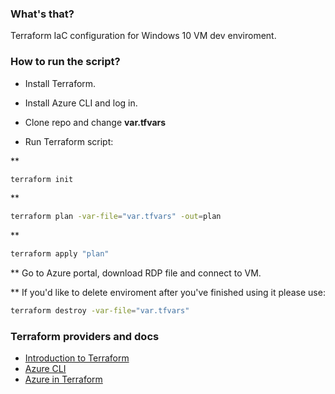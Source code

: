 ### What's that?

Terraform IaC configuration for Windows 10 VM dev enviroment.

### How to run the script?

* Install Terraform.

* Install Azure CLI and log in.

* Clone repo and change **var.tfvars**

* Run Terraform script:

**
```bash
terraform init
```
**
```bash
terraform plan -var-file="var.tfvars" -out=plan
```
**
```bash
terraform apply "plan"
```

** Go to Azure portal, download RDP file and connect to VM.

** If you'd like to delete enviroment after you've finished using it please use:
```bash
terraform destroy -var-file="var.tfvars"
```

### Terraform providers and docs

* [Introduction to Terraform](https://www.terraform.io/intro/index.html)
* [Azure CLI](https://docs.microsoft.com/en-us/cli/azure/install-azure-cli?view=azure-cli-latest)
* [Azure in Terraform](https://www.terraform.io/docs/providers/azurerm/index.html)

